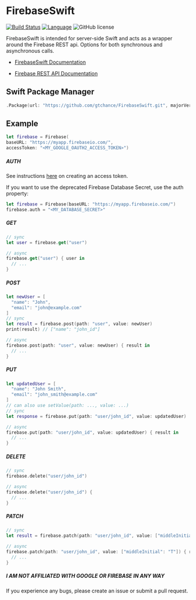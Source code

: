 # FirebaseSwift
[![Build Status](https://api.travis-ci.org/gtchance/FirebaseSwift.svg?branch=master)](https://travis-ci.org/gtchance/FirebaseSwift) [![Language](https://img.shields.io/badge/language-Swift%203.1-orange.svg)](https://swift.org) ![GitHub license](https://img.shields.io/badge/license-MIT-blue.svg)

FirebaseSwift is intended for server-side Swift and acts as a wrapper around the Firebase REST api. Options for both synchronous and asynchronous calls.


* [FirebaseSwift Documentation](https://gtchance.github.io/FirebaseSwift/Classes/Firebase.html)

* [Firebase REST API Documentation](https://firebase.google.com/docs/reference/rest/database/)

## Swift Package Manager
```swift
.Package(url: "https://github.com/gtchance/FirebaseSwift.git", majorVersion: 1, minor: 6)
```


## Example
```swift
let firebase = Firebase(
baseURL: "https://myapp.firebaseio.com/",
accessToken: "<MY_GOOGLE_OAUTH2_ACCESS_TOKEN>")
```

##### AUTH
See instructions [here](https://firebase.google.com/docs/database/rest/auth) on creating an access token.

If you want to use the deprecated Firebase Database Secret, use the auth property: 

```swift
let firebase = Firebase(baseURL: "https://myapp.firebaseio.com/")
firebase.auth = "<MY_DATABASE_SECRET>"

```


##### GET
```swift
// sync
let user = firebase.get("user")

// async
firebase.get("user") { user in
  // ...
}
```

##### POST
```swift
let newUser = [
  "name": "John",
  "email": "john@example.com"
]
// sync
let result = firebase.post(path: "user", value: newUser)
print(result) // ["name": "john_id"]

// async
firebase.post(path: "user", value: newUser) { result in
  // ...
}
```

##### PUT
```swift
let updatedUser = [
  "name": "John Smith",
  "email": "john_smith@example.com"
]
// can also use setValue(path: ..., value: ...)
// sync
let response = firebase.put(path: "user/john_id", value: updatedUser)

// async
firebase.put(path: "user/john_id", value: updatedUser) { result in
  // ...
}
```

##### DELETE
```swift
// sync
firebase.delete("user/john_id")

// async
firebase.delete("user/john_id") {
  // ...
}
```

##### PATCH
```swift
// sync
let result = firebase.patch(path: "user/john_id", value: ["middleInitial": "T"])

// async
firebase.patch(path: "user/john_id", value: ["middleInitial": "T"]) { result in
  // ...
}
```


##### I AM  NOT AFFILIATED WITH GOOGLE OR FIREBASE IN ANY WAY


If you experience any bugs, please create an issue or submit a pull request.
